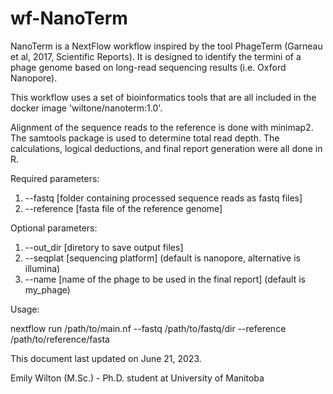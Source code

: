 # wf-NanoTerm

NanoTerm is a NextFlow workflow inspired by the tool PhageTerm (Garneau et al, 2017, Scientific Reports).  It is designed to identify the termini of a phage genome based on long-read sequencing results (i.e. Oxford Nanopore).

This workflow uses a set of bioinformatics tools that are all included in the docker image 'wiltone/nanoterm:1.0'.

Alignment of the sequence reads to the reference is done with minimap2.  The samtools package is used to determine total read depth.  The calculations, logical deductions, and final report generation were all done in R.

Required parameters:
1. --fastq [folder containing processed sequence reads as fastq files]
2. --reference [fasta file of the reference genome]

Optional parameters:
1. --out_dir [diretory to save output files]
2. --seqplat [sequencing platform] (default is nanopore, alternative is illumina)
3. --name [name of the phage to be used in the final report] (default is my_phage)

Usage:

nextflow run /path/to/main.nf --fastq /path/to/fastq/dir --reference /path/to/reference/fasta

This document last updated on June 21, 2023.

Emily Wilton (M.Sc.) - Ph.D. student at University of Manitoba